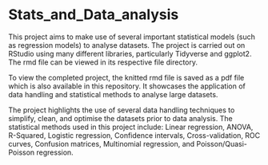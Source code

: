 # Stats_and_Data_analysis

This project aims to make use of several important statistical models (such as regression models) to analyse datasets.
The project is carried out on RStudio using many different libraries, particularly Tidyverse and ggplot2. The rmd file can be viewed in its respective file directory.

To view the completed project, the knitted rmd file is saved as a pdf file which is also available in this repository. It showcases the application of data handling and statistical methods to analyse large datasets.

The project highlights the use of several data handling techniques to simplify, clean, and optimise the datasets prior to data analysis.
The statistical methods used in this project include: Linear regression, ANOVA, R-Squared, Logistic regression, Confidence intervals, Cross-validation, ROC curves, Confusion matrices, Multinomial regression, and Poisson/Quasi-Poisson regression.
